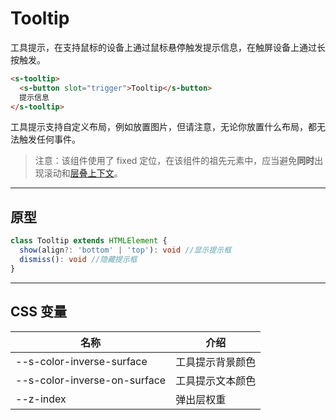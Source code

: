 # Tooltip

工具提示，在支持鼠标的设备上通过鼠标悬停触发提示信息，在触屏设备上通过长按触发。

```html preview
<s-tooltip>
  <s-button slot="trigger">Tooltip</s-button>
  提示信息
</s-tooltip>
```

工具提示支持自定义布局，例如放置图片，但请注意，无论你放置什么布局，都无法触发任何事件。

> 注意：该组件使用了 fixed 定位，在该组件的祖先元素中，应当避免**同时**出现滚动和[层叠上下文](https://developer.mozilla.org/zh-CN/docs/Web/CSS/CSS_positioned_layout/Understanding_z-index/Stacking_context)。

---

## 原型

```ts
class Tooltip extends HTMLElement {
  show(align?: 'bottom' | 'top'): void //显示提示框
  dismiss(): void //隐藏提示框
} 
```

---

## CSS 变量

| 名称                         | 介绍            |
| ---------------------------- | -------------- |
| --s-color-inverse-surface    | 工具提示背景颜色 |
| --s-color-inverse-on-surface | 工具提示文本颜色 |
| --z-index                    | 弹出层权重     |